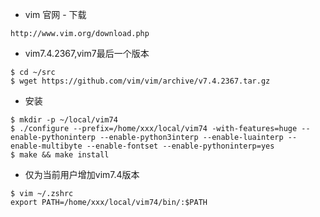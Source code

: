 - vim 官网 - 下载
```
http://www.vim.org/download.php
```

- vim7.4.2367,vim7最后一个版本
```
$ cd ~/src
$ wget https://github.com/vim/vim/archive/v7.4.2367.tar.gz
```

- 安装
```
$ mkdir -p ~/local/vim74
$ ./configure --prefix=/home/xxx/local/vim74 -with-features=huge --enable-pythoninterp --enable-python3interp --enable-luainterp --enable-multibyte --enable-fontset --enable-pythoninterp=yes
$ make && make install
```

- 仅为当前用户增加vim7.4版本
```
$ vim ~/.zshrc
export PATH=/home/xxx/local/vim74/bin/:$PATH 
```
